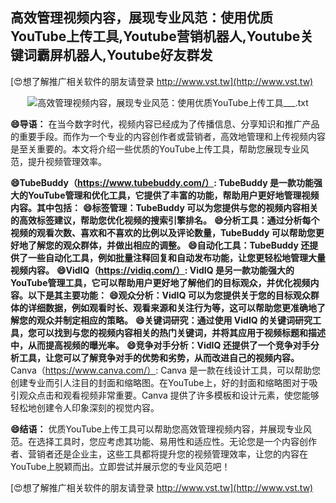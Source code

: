 ## **高效管理视频内容，展现专业风范：使用优质YouTube上传工具,Youtube营销机器人,Youtube关键词霸屏机器人,Youtube好友群发**

[😍想了解推广相关软件的朋友请登录 http://www.vst.tw](http://www.vst.tw)

 <center><img src="https://vst.tw/MP4/tuiguang/png/0.png" alt="高效管理视频内容，展现专业风范：使用优质YouTube上传工具___.txt"></center>

**😄导语：**
在当今数字时代，视频内容已经成为了传播信息、分享知识和推广产品的重要手段。而作为一个专业的内容创作者或营销者，高效地管理和上传视频内容是至关重要的。本文将介绍一些优质的YouTube上传工具，帮助您展现专业风范，提升视频管理效率。

**😄TubeBuddy（https://www.tubebuddy.com/）: TubeBuddy 是一款功能强大的YouTube管理和优化工具，它提供了丰富的功能，帮助用户更好地管理视频内容。其中包括：**
**😄标签管理：TubeBuddy 可以为您提供与您的视频内容相关的高效标签建议，帮助您优化视频的搜索引擎排名。**
**😄分析工具：通过分析每个视频的观看次数、喜欢和不喜欢的比例以及评论数量，TubeBuddy 可以帮助您更好地了解您的观众群体，并做出相应的调整。**
**😄自动化工具：TubeBuddy 还提供了一些自动化工具，例如批量注释回复和自动发布功能，让您更轻松地管理大量视频内容。**
**😄VidIQ（https://vidiq.com/）: VidIQ 是另一款功能强大的YouTube管理工具，它可以帮助用户更好地了解他们的目标观众，并优化视频内容。以下是其主要功能：**
**😄观众分析：VidIQ 可以为您提供关于您的目标观众群体的详细数据，例如观看时长、观看来源和关注行为等，这可以帮助您更准确地了解您的观众并制定相应的策略。**
**😄关键词研究：通过使用 VidIQ 的关键词研究工具，您可以找到与您的视频内容相关的热门关键词，并将其应用于视频标题和描述中，从而提高视频的曝光率。**
**😄竞争对手分析：VidIQ 还提供了一个竞争对手分析工具，让您可以了解竞争对手的优势和劣势，从而改进自己的视频内容。**
Canva（https://www.canva.com/）: Canva 是一款在线设计工具，可以帮助您创建专业而引人注目的封面和缩略图。在YouTube上，好的封面和缩略图对于吸引观众点击和观看视频非常重要。Canva 提供了许多模板和设计元素，使您能够轻松地创建令人印象深刻的视觉内容。

**😄结语：**
优质YouTube上传工具可以帮助您高效管理视频内容，并展现专业风范。在选择工具时，您应考虑其功能、易用性和适应性。无论您是一个内容创作者、营销者还是企业主，这些工具都将提升您的视频管理效率，让您的内容在YouTube上脱颖而出。立即尝试并展示您的专业风范吧！

[😍想了解推广相关软件的朋友请登录 http://www.vst.tw](http://www.vst.tw)



